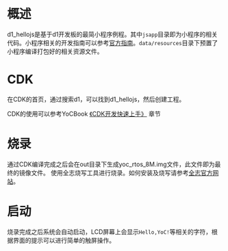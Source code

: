 # 概述
d1_hellojs是基于d1开发板的最简小程序例程。其中`jsapp`目录即为小程序的相关代码。小程序相关的开发指南可以参考[官方指南](https://haas.iot.aliyun.com/haasui/quickstart)。`data/resources`目录下预置了小程序编译打包好的相关资源文件。

# CDK
在CDK的首页，通过搜索d1，可以找到d1_hellojs，然后创建工程。

CDK的使用可以参考YoCBook [《CDK开发快速上手》](https://yoc.docs.t-head.cn/yocbook/Chapter2-%E5%BF%AB%E9%80%9F%E4%B8%8A%E6%89%8B%E6%8C%87%E5%BC%95/%E4%BD%BF%E7%94%A8CDK%E5%BC%80%E5%8F%91%E5%BF%AB%E9%80%9F%E4%B8%8A%E6%89%8B.html) 章节

# 烧录
通过CDK编译完成之后会在out目录下生成yoc_rtos_8M.img文件，此文件即为最终的镜像文件。
使用全志烧写工具进行烧录。如何安装及烧写请参考[全志官方网站](https://d1.docs.aw-ol.com/study/study_4compile/#phoenixsuit)。

# 启动
烧录完成之后系统会自动启动，LCD屏幕上会显示`Hello,YoC!`等相关的字符，根据界面的提示可以进行简单的触屏操作。
